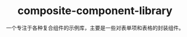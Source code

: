 <h1 align="center">composite-component-library</h1>
<div align="center">
一个专注于各种复合组件的示例库，主要是一些对表单项和表格的封装组件。
</div>
